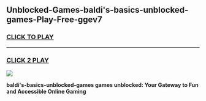 
## Unblocked-Games-baldi's-basics-unblocked-games-Play-Free-ggev7
<h3>
<a href="https://premium76.site?title=baldi's-basics-unblocked-games&ref=21A">CLICK TO PLAY</a></h3>
<hr>

<h3>
<a href="https://premium76.site?title=baldi's-basics-unblocked-games&ref=21A">CLICK 2 PLAY</a>
  
</h3>

<a href="https://premium76.site?title=baldi's-basics-unblocked-games&ref=21A"><img src="https://clearcache.store/games.png"></a>


**baldi's-basics-unblocked-games games unblocked: Your Gateway to Fun and Accessible Online Gaming**
